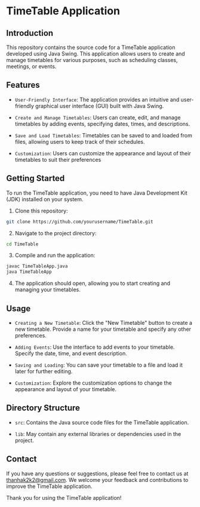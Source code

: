 # TimeTable Application

## Introduction

This repository contains the source code for a TimeTable application developed using Java Swing. This application allows users to create and manage timetables for various purposes, such as scheduling classes, meetings, or events.

## Features

* `User-Friendly Interface`: The application provides an intuitive and user-friendly graphical user interface (GUI) built with Java Swing.

* `Create and Manage Timetables`: Users can create, edit, and manage timetables by adding events, specifying dates, times, and descriptions.

* `Save and Load Timetables`: Timetables can be saved to and loaded from files, allowing users to keep track of their schedules.

* `Customization`: Users can customize the appearance and layout of their timetables to suit their preferences 

## Getting Started

To run the TimeTable application, you need to have Java Development Kit (JDK) installed on your system.

1. Clone this repository:
   
``` bash
git clone https://github.com/yourusername/TimeTable.git
```

2. Navigate to the project directory:

``` bash
cd TimeTable
```

3. Compile and run the application:

``` bash
javac TimeTableApp.java
java TimeTableApp
```

4. The application should open, allowing you to start creating and managing your timetables.

## Usage

* `Creating a New Timetable`: Click the "New Timetable" button to create a new timetable. Provide a name for your timetable and specify any other preferences.

* `Adding Events`: Use the interface to add events to your timetable. Specify the date, time, and event description.

* `Saving and Loading`: You can save your timetable to a file and load it later for further editing.

* `Customization`: Explore the customization options to change the appearance and layout of your timetable.

## Directory Structure
* `src`: Contains the Java source code files for the TimeTable application.

* `lib`: May contain any external libraries or dependencies used in the project.

## Contact
If you have any questions or suggestions, please feel free to contact us at thanhak2k2@gmail.com. 
We welcome your feedback and contributions to improve the TimeTable application.

Thank you for using the TimeTable application!


